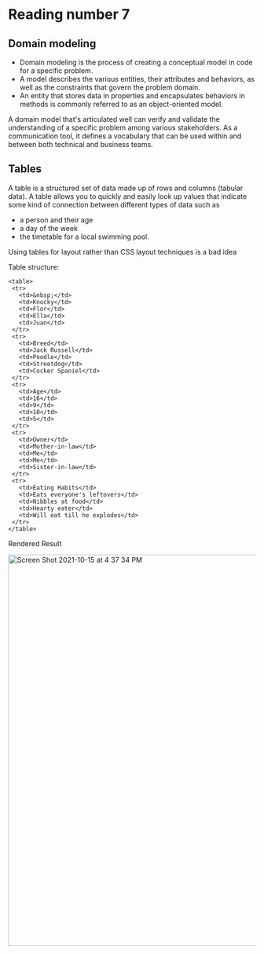 # Reading number 7
## Domain modeling

* Domain modeling is the process of creating a conceptual model in code for a specific problem. 
* A model describes the various entities, their attributes and behaviors, as well as the constraints that govern the problem domain.
* An entity that stores data in properties and encapsulates behaviors in methods is commonly referred to as an object-oriented model.

A domain model that's articulated well can verify and validate the understanding of a specific problem among various stakeholders. As a communication tool, it defines a vocabulary that can be used within and between both technical and business teams.

## Tables

A table is a structured set of data made up of rows and columns (tabular data). A table allows you to quickly and easily look up values that indicate some kind of connection between different types of data such as
* a person and their age
* a day of the week
* the timetable for a local swimming pool.

Using tables for layout rather than CSS layout techniques is a bad idea

Table structure: 
 ```
<table>
  <tr>
    <td>&nbsp;</td>
    <td>Knocky</td>
    <td>Flor</td>
    <td>Ella</td>
    <td>Juan</td>
  </tr>
  <tr>
    <td>Breed</td>
    <td>Jack Russell</td>
    <td>Poodle</td>
    <td>Streetdog</td>
    <td>Cocker Spaniel</td>
  </tr>
  <tr>
    <td>Age</td>
    <td>16</td>
    <td>9</td>
    <td>10</td>
    <td>5</td>
  </tr>
  <tr>
    <td>Owner</td>
    <td>Mother-in-law</td>
    <td>Me</td>
    <td>Me</td>
    <td>Sister-in-law</td>
  </tr>
  <tr>
    <td>Eating Habits</td>
    <td>Eats everyone's leftovers</td>
    <td>Nibbles at food</td>
    <td>Hearty eater</td>
    <td>Will eat till he explodes</td>
  </tr>
</table>
```
Rendered Result

<img width="797" alt="Screen Shot 2021-10-15 at 4 37 34 PM" src="https://user-images.githubusercontent.com/89546590/137550665-ac3d63d5-e9d4-482e-97e7-4b63399b4500.png">


